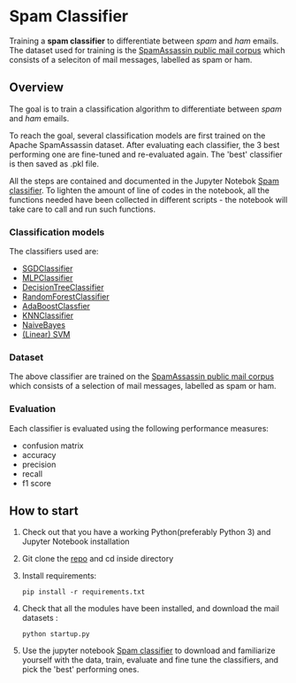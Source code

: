# Spam Classifier
Training a **spam classifier** to differentiate between _spam_ and _ham_ emails. The dataset used for training is the [SpamAssassin public mail corpus](http://spamassassin.apache.org/old/publiccorpus/) which consists of a seleciton of mail messages, labelled as spam or ham.

## Overview
The goal is to train a classification algorithm to differentiate between _spam_ and _ham_ emails. 

To reach the goal, several classification models are first trained on the Apache SpamAssassin dataset. After evaluating each classifier, the 3 best performing one are  fine-tuned and re-evaluated again. The 'best' classifier is then saved as .pkl file.


All the steps are contained and documented in the Jupyter Notebok [Spam classifier](). To lighten the amount of line of codes in the notebook, all the functions needed have been collected in different scripts - the notebook will take care to call and run such functions.



### Classification models
The classifiers used are:
- [SGDClassifier](https://scikit-learn.org/stable/modules/generated/sklearn.linear_model.SGDClassifier.html)
- [MLPClassifier](https://scikit-learn.org/stable/modules/generated/sklearn.neural_network.MLPClassifier.html)
- [DecisionTreeClassifier](https://scikit-learn.org/stable/modules/generated/sklearn.tree.DecisionTreeClassifier.html#sklearn.tree.DecisionTreeClassifier)
- [RandomForestClassifier](https://scikit-learn.org/stable/modules/generated/sklearn.ensemble.RandomForestClassifier.html#sklearn.ensemble.RandomForestClassifier)
- [AdaBoostClassfier](https://scikit-learn.org/stable/modules/generated/sklearn.ensemble.AdaBoostClassifier.html#sklearn.ensemble.AdaBoostClassifier)
- [KNNClassifier](https://scikit-learn.org/stable/modules/generated/sklearn.neighbors.KNeighborsClassifier.html#sklearn.neighbors.KNeighborsClassifier)
- [NaiveBayes](https://scikit-learn.org/stable/modules/generated/sklearn.naive_bayes.GaussianNB.html#sklearn.naive_bayes.GaussianNB)
- [(Linear) SVM](https://scikit-learn.org/stable/modules/generated/sklearn.svm.SVC.html)

### Dataset
The above classifier are trained on the [SpamAssassin public mail corpus](http://spamassassin.apache.org/old/publiccorpus/) which consists of a selection of mail messages, labelled as spam or ham.

### Evaluation
Each classifier is evaluated using the following performance measures:
* confusion matrix
* accuracy
* precision
* recall
* f1 score

## How to start
1. Check out that you have a working Python(preferably Python 3) and Jupyter Notebook installation 
2. Git clone the [repo](https://github.com/ElisaCovato/Spam-Classifier.git) and cd inside directory
3. Install requirements: 

    `pip install -r requirements.txt`
4. Check that all the modules have been installed, and download the mail datasets : 
    
    `python startup.py`
5. Use the jupyter notebook [Spam classifier](https://github.com/ElisaCovato/Spam-Classifier/blob/main/Spam%20classifier.ipynb) to download and familiarize yourself with the data, train, evaluate and fine tune the classifiers, and pick the 'best' performing ones.
    
